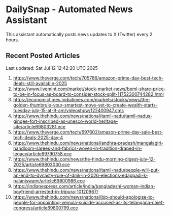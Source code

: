 # DailySnap - Automated News Assistant

This assistant automatically posts news updates to X (Twitter) every 2 hours.

## Recent Posted Articles

Last updated: Sat Jul 12 12:42:20 UTC 2025

1. https://www.theverge.com/tech/705786/amazon-prime-day-best-tech-deals-still-available-2025
2. https://www.livemint.com/market/stock-market-news/beml-share-price-to-be-in-focus-as-board-to-consider-stock-split-11752300744282.html
3. https://economictimes.indiatimes.com/markets/stocks/news/the-golden-thumbrule-your-smartest-move-yet-to-create-wealth-starts-tuesday-july-15-at-9-am/videoshow/122400947.cms
4. https://www.thehindu.com/news/national/tamil-nadu/tamil-nadus-gingee-fort-inscribed-as-unesco-world-heritage-site/article69803281.ece
5. https://www.theverge.com/tech/697602/amazon-prime-day-sale-best-tech-deals-2025-day-4
6. https://www.thehindu.com/news/national/andhra-pradesh/mangalagiri-handloom-sarees-and-fabrics-woven-in-tradition-draped-in-legacy/article69790758.ece
7. https://www.thehindu.com/news/the-hindu-morning-digest-july-12-2025/article69803030.ece
8. https://www.thehindu.com/news/national/tamil-nadu/people-will-put-an-end-to-dynasty-rule-of-dmk-in-2026-elections-edappadi-k-palaniswami/article69800986.ece
9. https://indianexpress.com/article/india/bangladeshi-woman-indian-boyfriend-arrested-in-tripura-10120967/
10. https://www.thehindu.com/news/national/bjp-should-apologise-to-people-for-appointing-vemula-suicide-accused-as-its-telangana-chief-congress/article69800799.ece
